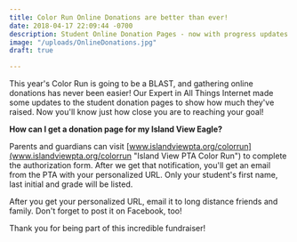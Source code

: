 ```yaml
---
title: Color Run Online Donations are better than ever!
date: 2018-04-17 22:09:44 -0700
description: Student Online Donation Pages - now with progress updates!
image: "/uploads/OnlineDonations.jpg"
draft: true

---
```

This year's Color Run is going to be a BLAST, and gathering online donations has never been easier! Our Expert in All Things Internet made some updates to the student donation pages to show how much they've raised. Now you'll know just how close you are to reaching your goal!

**How can I get a donation page for my Island View Eagle?**

Parents and guardians can visit [www.islandviewpta.org/colorrun](www.islandviewpta.org/colorrun "Island View PTA Color Run") to complete the authorization form. After we get that notification, you'll get an email from the PTA with your personalized URL. Only your student's first name, last initial and grade will be listed.

After you get your personalized URL, email it to long distance friends and family. Don't forget to post it on Facebook, too! 

Thank you for being part of this incredible fundraiser!